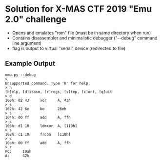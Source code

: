 # Solution for X-MAS CTF 2019 "Emu 2.0" challenge

* Opens and emulates "rom" file (must be in same directory when run)
* Contains disassembler and minimalistic debugger ("--debug" command line argument)
* flag is output to virtual "serial" device (redirected to file)

## Example Output
```
emu.py --debug
>
Unsupported command. Type 'h' for help.
> h
[h]elp, [d]isasm, [r]regs, [s]tep, [c]ont, [q]uit
> d
100h: 02 43     xor     A, 43h
> s
102h: 42 6e     bo      26eh
> s
104h: 00 ff     add     A, ffh
> s
106h: d1 10     ldmxor  A, [110h]
> s
108h: c1 10     frobn   [110h]
> s
10ah: 00 ff     add     A, ffh
> r
PC:     10ah
A:      42h
```